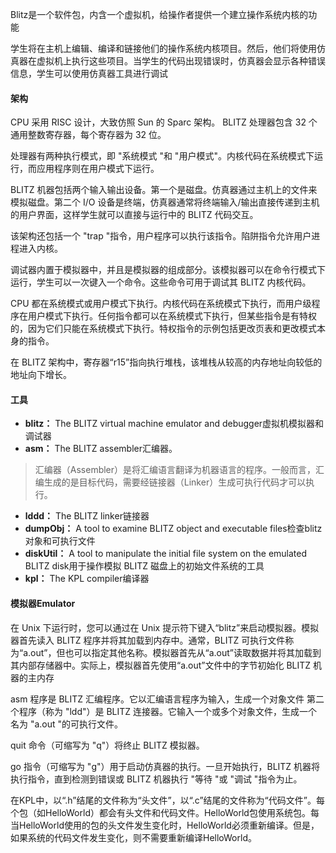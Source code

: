 Blitz是一个软件包，内含一个虚拟机，给操作者提供一个建立操作系统内核的功能

学生将在主机上编辑、编译和链接他们的操作系统内核项目。然后，他们将使用仿真器在虚拟机上执行这些项目。当学生的代码出现错误时，仿真器会显示各种错误信息，学生可以使用仿真器工具进行调试

#### 架构
CPU 采用 RISC 设计，大致仿照 Sun 的 Sparc 架构。 BLITZ 处理器包含 32 个通用整数寄存器，每个寄存器为 32 位。

处理器有两种执行模式，即 "系统模式 "和 "用户模式"。内核代码在系统模式下运行，而应用程序则在用户模式下运行。

BLITZ 机器包括两个输入输出设备。第一个是磁盘。仿真器通过主机上的文件来模拟磁盘。第二个 I/O 设备是终端，仿真器通常将终端输入/输出直接传递到主机的用户界面，这样学生就可以直接与运行中的 BLITZ 代码交互。

该架构还包括一个 "trap "指令，用户程序可以执行该指令。陷阱指令允许用户进程进入内核。

调试器内置于模拟器中，并且是模拟器的组成部分。该模拟器可以在命令行模式下运行，学生可以一次键入一个命令。这些命令可用于调试其 BLITZ 内核代码。

CPU 都在系统模式或用户模式下执行。内核代码在系统模式下执行，而用户级程序在用户模式下执行。任何指令都可以在系统模式下执行，但某些指令是有特权的，因为它们只能在系统模式下执行。特权指令的示例包括更改页表和更改模式本身的指令。

在 BLITZ 架构中，寄存器“r15”指向执行堆栈，该堆栈从较高的内存地址向较低的地址向下增长。
#### 工具
- **blitz：** The BLITZ virtual machine emulator and debugger虚拟机模拟器和调试器
- **asm：** The BLITZ assembler汇编器。
> 汇编器（Assembler）是将汇编语言翻译为机器语言的程序。一般而言，汇编生成的是目标代码，需要经链接器（Linker）生成可执行代码才可以执行。
- **lddd：** The BLITZ linker链接器
- **dumpObj：** A tool to examine BLITZ object and executable files检查blitz对象和可执行文件
- **diskUtil：** A tool to manipulate the initial file system on the emulated BLITZ disk用于操作模拟 BLITZ 磁盘上的初始文件系统的工具
- **kpl：** The KPL compiler编译器

#### 模拟器Emulator
在 Unix 下运行时，您可以通过在 Unix 提示符下键入“blitz”来启动模拟器。模拟器首先读入 BLITZ 程序并将其加载到内存中。通常，BLITZ 可执行文件称为“a.out”，但也可以指定其他名称。模拟器首先从“a.out”读取数据并将其加载到其内部存储器中。实际上，模拟器首先使用“a.out”文件中的字节初始化 BLITZ 机器的主内存

asm 程序是 BLITZ 汇编程序。它以汇编语言程序为输入，生成一个对象文件
第二个程序（称为 "ldd"）是 BLITZ 连接器。它输入一个或多个对象文件，生成一个名为 "a.out "的可执行文件。

quit 命令（可缩写为 "q"）将终止 BLITZ 模拟器。

go 指令（可缩写为 "g"）用于启动仿真器的执行。一旦开始执行，BLITZ 机器将执行指令，直到检测到错误或 BLITZ 机器执行 "等待 "或 "调试 "指令为止。

在KPL中，以“.h”结尾的文件称为“头文件”，以“.c”结尾的文件称为“代码文件”。每个包（如HelloWorld）都会有头文件和代码文件。HelloWorld包使用系统包。每当HelloWorld使用的包的头文件发生变化时，HelloWorld必须重新编译。但是，如果系统的代码文件发生变化，则不需要重新编译HelloWorld。

